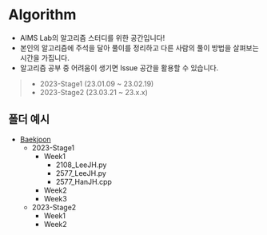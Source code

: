 # Algorithm
* AIMS Lab의 알고리즘 스터디를 위한 공간입니다!
* 본인의 알고리즘에 주석을 달아 풀이를 정리하고 다른 사람의 풀이 방법을 살펴보는 시간을 가집니다.
* 알고리즘 공부 중 어려움이 생기면 Issue 공간을 활용할 수 있습니다.

> * 2023-Stage1 (23.01.09 ~ 23.02.19)
> * 2023-Stage2 (23.03.21 ~ 23.x.x)


## 폴더 예시

* [Baekjoon](https://www.acmicpc.net/group/workbook/16469)
	* 2023-Stage1
		* Week1
			* 2108_LeeJH.py
			* 2577_LeeJH.py
			* 2577_HanJH.cpp
		* Week2
		* Week3
	* 2023-Stage2
		* Week1
		* Week2